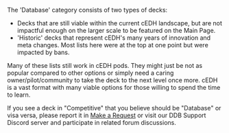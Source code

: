 The 'Database' category consists of two types of decks:
- Decks that are still viable within the current cEDH landscape, but are not impactful enough on the larger scale to be featured on the Main Page.
- 'Historic' decks that represent cEDH's many years of innovation and meta changes. Most lists here were at the top at one point but were impacted by bans.

Many of these lists still work in cEDH pods. They might just be not as popular compared to other options or simply need a caring owner/pilot/community to take the deck to the next level once more. cEDH is a vast format with many viable options for those willing to spend the time to learn.

If you see a deck in "Competitive" that you believe should be "Database" or visa versa, please report it in [Make a Request](/request) or visit our DDB Support Discord server and participate in related forum discussions.

